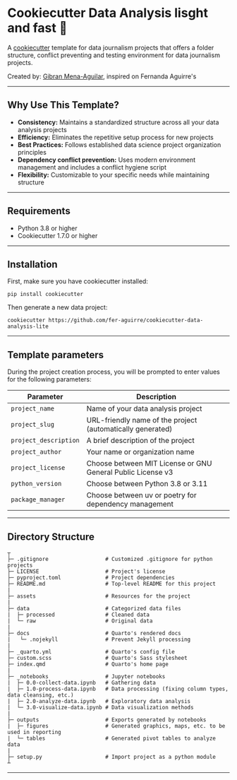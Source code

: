 # Cookiecutter Data Analysis lisght and fast 🐆

A [cookiecutter](https://github.com/cookiecutter/cookiecutter) template for data journalism projects that offers a folder structure, conflict preventing and testing environment for data journalism projects.

Created by: [Gibran Mena-Aguilar](https://linktr.ee/gibranmena), inspired on Fernanda Aguirre's

---

## Why Use This Template?

- **Consistency:** Maintains a standardized structure across all your data analysis projects
- **Efficiency:** Eliminates the repetitive setup process for new projects
- **Best Practices:** Follows established data science project organization principles
- **Dependency conflict prevention:** Uses modern environment management and includes a conflict hygiene script
- **Flexibility:** Customizable to your specific needs while maintaining structure

---

## Requirements

- Python 3.8 or higher
- Cookiecutter 1.7.0 or higher

---

## Installation

First, make sure you have cookiecutter installed:

```
pip install cookiecutter
```
Then generate a new data project:

```
cookiecutter https://github.com/fer-aguirre/cookiecutter-data-analysis-lite
```

---

## Template parameters

During the project creation process, you will be prompted to enter values for the following parameters:

| Parameter          | Description                                                   |
|--------------------|---------------------------------------------------------------|
| `project_name`     | Name of your data analysis project                            |
| `project_slug`     | URL-friendly name of the project (automatically generated)    |
| `project_description` | A brief description of the project                         |
| `project_author`   | Your name or organization name                                |
| `project_license`  | Choose between MIT License or GNU General Public License v3   |
| `python_version`   | Choose between Python 3.8 or 3.11                             |
| `package_manager`  | Choose between uv or poetry for dependency management         |

---

## Directory Structure
```
┬
├─ .gitignore                  # Customized .gitignore for python projects
├─ LICENSE                     # Project's license
├─ pyproject.toml              # Project dependencies
├─ README.md                   # Top-level README for this project
|
├─ assets                      # Resources for the project
|
├─ data                        # Categorized data files                       
|  ├─ processed                # Cleaned data
|  └─ raw                      # Original data
|
├─ docs                        # Quarto's rendered docs
|   └─ .nojekyll               # Prevent Jekyll processing
|
├─ _quarto.yml                 # Quarto's config file
├─ custom.scss                 # Quarto's Sass stylesheet
├─ index.qmd                   # Quarto's home page
|
├─ _notebooks                  # Jupyter notebooks
|  ├─ 0.0-collect-data.ipynb   # Gathering data
|  ├─ 1.0-process-data.ipynb   # Data processing (fixing column types, data cleansing, etc.)
|  ├─ 2.0-analyze-data.ipynb   # Exploratory data analysis
|  └─ 3.0-visualize-data.ipynb # Data visualization methods
|
├─ outputs                     # Exports generated by notebooks
|  ├─ figures                  # Generated graphics, maps, etc. to be used in reporting
|  └─ tables                   # Generated pivot tables to analyze data
|
├─ setup.py                    # Import project as a python module
┴

```
---
